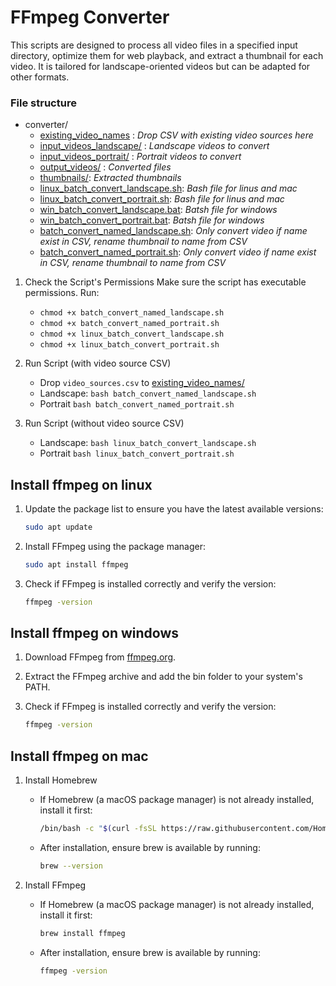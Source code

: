 # FFmpeg Converter

This scripts are designed to process all video files in a specified input directory, optimize them for web playback, and extract a thumbnail for each video. It is tailored for landscape-oriented videos but can be adapted for other formats.

### File structure

- converter/
    - [existing_video_names](./existing_video_names) : *Drop CSV with existing video sources here*
    - [input_videos_landscape/](./input_videos_landscape) : *Landscape videos to convert*
    - [input_videos_portrait/](./input_videos_portrait) : *Portrait videos to convert*
    - [output_videos/](./output_videos) : *Converted files*
    - [thumbnails/](./thumbnails): *Extracted thumbnails*
    - [linux_batch_convert_landscape.sh](./linux_batch_convert_landscape.sh): *Bash file for linus and mac*
    - [linux_batch_convert_portrait.sh](./linux_batch_convert_portrait.sh): *Bash file for linus and mac*
    - [win_batch_convert_landscape.bat](./win_batch_convert_landscape.bat): *Batsh file for windows*
    - [win_batch_convert_portrait.bat](./win_batch_convert_portrait.bat): *Batsh file for windows*
    - [batch_convert_named_landscape.sh](./batch_convert_named_landscape.sh): *Only convert video if name exist in CSV, rename thumbnail to name from CSV*
    - [batch_convert_named_portrait.sh](./batch_convert_named_portrait.sh): *Only convert video if name exist in CSV, rename thumbnail to name from CSV*

1. Check the Script's Permissions
Make sure the script has executable permissions. Run:
    - `chmod +x batch_convert_named_landscape.sh`
    - `chmod +x batch_convert_named_portrait.sh`
    - `chmod +x linux_batch_convert_landscape.sh`
    - `chmod +x linux_batch_convert_portrait.sh`

2. Run Script (with video source CSV)
    - Drop `video_sources.csv` to [existing_video_names/](./existing_video_names)
    - Landscape: `bash batch_convert_named_landscape.sh`
    - Portrait `bash batch_convert_named_portrait.sh`

3. Run Script (without video source CSV)
    - Landscape: `bash linux_batch_convert_landscape.sh`
    - Portrait `bash linux_batch_convert_portrait.sh`




## Install ffmpeg on linux

1.  Update the package list to ensure you have the latest available versions:
    ```bash
    sudo apt update
     ```
2.  Install FFmpeg using the package manager:
    ```bash
    sudo apt install ffmpeg
     ```
3.  Check if FFmpeg is installed correctly and verify the version:
    ```bash
    ffmpeg -version
     ```

## Install ffmpeg on windows

1. Download FFmpeg from [ffmpeg.org](https://ffmpeg.org).

2. Extract the FFmpeg archive and add the bin folder to your system's PATH.

3.  Check if FFmpeg is installed correctly and verify the version:
    ```bash
    ffmpeg -version
     ```

## Install ffmpeg on mac

1.  Install Homebrew
    - If Homebrew (a macOS package manager) is not already installed, install it first:
        ```bash
        /bin/bash -c "$(curl -fsSL https://raw.githubusercontent.com/Homebrew/install/HEAD/install.sh)"
        ```

    - After installation, ensure brew is available by running: 

        ```bash
        brew --version
        ```

2.  Install FFmpeg
    - If Homebrew (a macOS package manager) is not already installed, install it first:
        ```bash
        brew install ffmpeg
        ```

    - After installation, ensure brew is available by running: 

        ```bash
        ffmpeg -version
        ```
